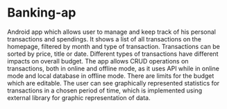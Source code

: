 # Banking-ap

Android app which allows user to manage and keep track of his personal transactions and spendings. It shows a list of all transactions on the homepage, filtered by month and type of transaction. Transactions can be sorted by price, title or date. Different types of transactions have different impacts on overall budget. The app allows CRUD operations on transactions, both in online and offline mode, as it uses API while in online mode and local database in offline mode. There are limits for the budget which are editable. The user can see graphically represented statistics for transactions in a chosen period of time, which is implemented using external library for graphic representation of data.


